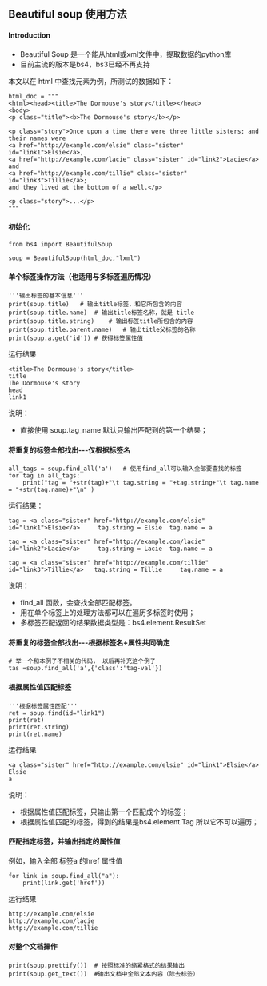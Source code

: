 ## Beautiful soup 使用方法


#### Introduction

- Beautiful Soup 是一个能从html或xml文件中，提取数据的python库
- 目前主流的版本是bs4，bs3已经不再支持


本文以在 html 中查找元素为例，所测试的数据如下：

```
html_doc = """
<html><head><title>The Dormouse's story</title></head>
<body>
<p class="title"><b>The Dormouse's story</b></p>

<p class="story">Once upon a time there were three little sisters; and their names were
<a href="http://example.com/elsie" class="sister" id="link1">Elsie</a>,
<a href="http://example.com/lacie" class="sister" id="link2">Lacie</a> and
<a href="http://example.com/tillie" class="sister" id="link3">Tillie</a>;
and they lived at the bottom of a well.</p>

<p class="story">...</p>
"""
```
#### 初始化

```
from bs4 import BeautifulSoup

soup = BeautifulSoup(html_doc,"lxml")
```

#### 单个标签操作方法（也适用与多标签遍历情况）

```
'''输出标签的基本信息'''
print(soup.title)	# 输出title标签，和它所包含的内容
print(soup.title.name)	# 输出title标签名称，就是 title
print(soup.title.string)	# 输出标签title所包含的内容
print(soup.title.parent.name)	# 输出title父标签的名称
print(soup.a.get('id'))	# 获得标签属性值
```

运行结果

```
<title>The Dormouse's story</title>
title
The Dormouse's story
head
link1
```

说明：

- 直接使用 soup.tag_name 默认只输出匹配到的第一个结果；


#### 将重复的标签全部找出---仅根据标签名

```
all_tags = soup.find_all('a')	# 使用find_all可以输入全部要查找的标签
for tag in all_tags:
	print("tag = "+str(tag)+"\t tag.string = "+tag.string+"\t tag.name = "+str(tag.name)+"\n" )
```

运行结果：

```
tag = <a class="sister" href="http://example.com/elsie" id="link1">Elsie</a>	 tag.string = Elsie	 tag.name = a

tag = <a class="sister" href="http://example.com/lacie" id="link2">Lacie</a>	 tag.string = Lacie	 tag.name = a

tag = <a class="sister" href="http://example.com/tillie" id="link3">Tillie</a>	 tag.string = Tillie	 tag.name = a
```

说明：

- find_all 函数，会查找全部匹配标签。
- 用在单个标签上的处理方法都可以在遍历多标签时使用；
- 多标签匹配返回的结果数据类型是：bs4.element.ResultSet


#### 将重复的标签全部找出---根据标签名+属性共同确定

```
# 举一个和本例子不相关的代码， 以后再补充这个例子
tas =soup.find_all('a',{'class':'tag-val'})
```

#### 根据属性值匹配标签

```
'''根据标签属性匹配'''
ret = soup.find(id="link1")
print(ret)
print(ret.string)
print(ret.name)
```

运行结果

```
<a class="sister" href="http://example.com/elsie" id="link1">Elsie</a>
Elsie
a
```

说明：

- 根据属性值匹配标签，只输出第一个匹配成个的标签；
- 根据属性值匹配的标签，得到的结果是bs4.element.Tag 所以它不可以遍历；

#### 匹配指定标签，并输出指定的属性值

例如，输入全部 标签a 的href 属性值

```
for link in soup.find_all("a"):
	print(link.get('href'))
```

运行结果

```
http://example.com/elsie
http://example.com/lacie
http://example.com/tillie
```

#### 对整个文档操作

```
print(soup.prettify())	# 按照标准的缩紧格式的结果输出
print(soup.get_text())	#输出文档中全部文本内容（除去标签）
```